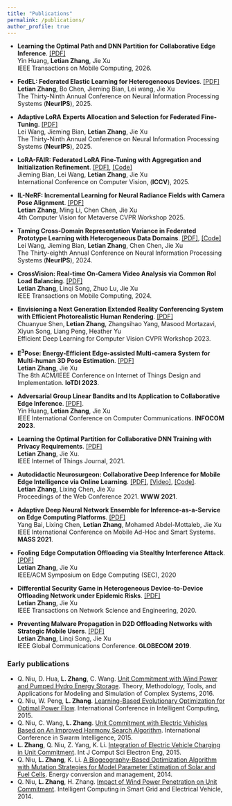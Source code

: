 ```yaml
---
title: "Publications"
permalink: /publications/
author_profile: true
---
```


- **Learning the Optimal Path and DNN Partition for Collaborative Edge Inference**. [[PDF]](https://ieeexplore.ieee.org/document/11141772) <br />
  Yin Huang, **Letian Zhang**, Jie Xu <br />
  IEEE Transactions on Mobile Computing, 2026. <br />
  
- **FedEL: Federated Elastic Learning for Heterogeneous Devices**. [[PDF]](https://arxiv.org/abs/2509.16902) <br />
  **Letian Zhang**, Bo Chen, Jieming Bian, Lei wang, Jie Xu <br />
  The Thirty-Ninth Annual Conference on Neural Information Processing Systems (**NeurIPS**), 2025. <br />
  
- **Adaptive LoRA Experts Allocation and Selection for Federated Fine-Tuning**. [[PDF]](https://arxiv.org/abs/2509.15087) <br />
  Lei Wang, Jieming Bian, **Letian Zhang**, Jie Xu <br />
  The Thirty-Ninth Annual Conference on Neural Information Processing Systems (**NeurIPS**), 2025. <br />

- **LoRA-FAIR: Federated LoRA Fine-Tuning with Aggregation and Initialization Refinement**. [[PDF]](https://arxiv.org/pdf/2411.14961), [[Code]](https://github.com/jmbian/LoRA-FAIR) <br />
  Jieming Bian, Lei Wang, **Letian Zhang**, Jie Xu <br />
  International Conference on Computer Vision, (**ICCV**), 2025. <br />
  
- **IL-NeRF: Incremental Learning for Neural Radiance Fields with Camera Pose Alignment**. [[PDF]](https://arxiv.org/abs/2312.05748) <br />
  **Letian Zhang**, Ming Li, Chen Chen, Jie Xu <br />
  4th Computer Vision for Metaverse CVPR Workshop 2025. <br />
  
- **Taming Cross-Domain Representation Variance in Federated Prototype Learning with Heterogeneous Data Domains**. [[PDF]](https://arxiv.org/abs/2403.09048), [[Code]](https://github.com/lei-wang-link/FedPLVM) <br />
  Lei Wang, Jieming Bian, **Letian Zhang**, Chen Chen, Jie Xu <br />
  The Thirty-eighth Annual Conference on Neural Information Processing Systems (**NeurIPS**), 2024. <br />
  
- **CrossVision: Real-time On-Camera Video Analysis via Common RoI Load Balancing**. [[PDF]](https://ieeexplore.ieee.org/abstract/document/10202594) <br />
  **Letian Zhang**, Linqi Song, Zhuo Lu, Jie Xu <br />
  IEEE Transactions on Mobile Computing, 2024. <br />
  
- **Envisioning a Next Generation Extended Reality Conferencing System with Efficient Photorealistic Human Rendering**. [[PDF]](https://openaccess.thecvf.com/content/CVPR2023W/ECV/papers/Shen_Envisioning_a_Next_Generation_Extended_Reality_Conferencing_System_With_Efficient_CVPRW_2023_paper.pdf) <br />
  Chuanyue Shen, **Letian Zhang**, Zhangsihao Yang, Masood Mortazavi, Xiyun Song, Liang Peng, Heather Yu <br />
  Efficient Deep Learning for Computer Vision CVPR Workshop 2023. <br />

  
- **E<sup>3</sup>Pose: Energy-Efficient Edge-assisted Multi-camera System for Multi-human 3D Pose Estimation**. [[PDF]](https://dl.acm.org/doi/abs/10.1145/3576842.3582370) <br />
  **Letian Zhang**, Jie Xu <br />
  The 8th ACM/IEEE Conference on Internet of Things Design and Implementation. **IoTDI 2023**. <br />
  
- **Adversarial Group Linear Bandits and Its Application to Collaborative Edge Inference**. [[PDF]](https://ieeexplore-ieee-org.ezproxy.mtsu.edu/document/10228900?arnumber=10228900).  <br />
  Yin Huang, **Letian Zhang**, Jie Xu  <br />
  IEEE International Conference on Computer Communications. **INFOCOM 2023**.  <br />
  
- **Learning the Optimal Partition for Collaborative DNN Training with Privacy Requirements**. [[PDF]](https://ieeexplore.ieee.org/document/9612607) <br />
  **Letian Zhang**, Jie Xu. <br />
  IEEE Internet of Things Journal, 2021. <br />
  
- **Autodidactic Neurosurgeon: Collaborative Deep Inference for Mobile Edge Intelligence via Online Learning**. [[PDF]](https://dl.acm.org/doi/abs/10.1145/3442381.3450051), [[Video]](https://www.youtube.com/watch?v=VSqSmeg4mAM), [[Code]](https://github.com/letian-zhang/ANS). <br />
  **Letian Zhang**, Lixing Chen, Jie Xu <br />
  Proceedings of the Web Conference 2021. **WWW 2021**. <br />
  
- **Adaptive Deep Neural Network Ensemble for Inference-as-a-Service on Edge Computing Platforms**. [[PDF]](https://ieeexplore.ieee.org/document/9637765) <br />
  Yang Bai, Lixing Chen, **Letian Zhang**, Mohamed Abdel-Mottaleb, Jie Xu <br />
  IEEE International Conference on Mobile Ad-Hoc and Smart Systems. **MASS 2021**. <br />
  
- **Fooling Edge Computation Offloading via Stealthy Interference Attack**. [[PDF]](https://ieeexplore.ieee.org/abstract/document/9355594) <br />
  **Letian Zhang**, Jie Xu <br />
  IEEE/ACM Symposium on Edge Computing (SEC), 2020 <br />
  
- **Differential Security Game in Heterogeneous Device-to-Device Offloading Network under Epidemic Risks**. [[PDF]](https://ieeexplore.ieee.org/document/8910355)<br />
  **Letian Zhang**, Jie Xu <br />
  IEEE Transactions on Network Science and Engineering, 2020. <br />
  
- **Preventing Malware Propagation in D2D Offloading Networks with Strategic Mobile Users**. [[PDF]](https://ieeexplore.ieee.org/document/9014227)<br />
  **Letian Zhang**, Linqi Song, Jie Xu <br />
  IEEE Global Communications Conference. **GLOBECOM 2019**. <br />
  

### Early publications
- Q. Niu, D. Hua, **L. Zhang**, C. Wang. [Unit Commitment with Wind Power and Pumped Hydro Energy Storage](https://link.springer.com/chapter/10.1007/978-981-10-2669-0_30). Theory, Methodology, Tools, and Applications for Modeling and Simulation of Complex Systems, 2016.
- Q. Niu, W. Peng, **L. Zhang**. [Learning-Based Evolutionary Optimization for Optimal Power Flow](https://link.springer.com/chapter/10.1007/978-3-319-22180-9_4). International Conference in Intelligent Computing, 2015.
- Q. Niu, C. Wang, **L. Zhang**. [Unit Commitment with Electric Vehicles Based on An Improved Harmony Search Algorithm](https://link.springer.com/chapter/10.1007/978-3-319-20466-6_7). International Conference in Swarm Intelligence, 2015.
- **L. Zhang**, Q. Niu, Z. Yang, K. Li. [Integration of Electric Vehicle Charging in Unit Commitment](https://www.semanticscholar.org/paper/Integration-of-Electric-Vehicles-Charging-in-Unit-Zhang-Niu/9ec988fecacbbc1dacf636f13a3d84b76cf93324). Int J Comput Sci Electron Eng, 2015.
- Q. Niu, **L. Zhang**, K. Li. [A Biogeography-Based Optimization Algorithm with Mutation Strategies for Model Parameter Estimation of Solar and Fuel Cells](https://www.sciencedirect.com/science/article/abs/pii/S0196890414005512). Energy conversion and management, 2014.
- Q. Niu, **L. Zhang**, H. Zhang. [Impact of Wind Power Penetration on Unit Commitment](https://link.springer.com/chapter/10.1007/978-3-662-45286-8_41). Intelligent Computing in Smart Grid and Electrical Vehicle, 2014.










